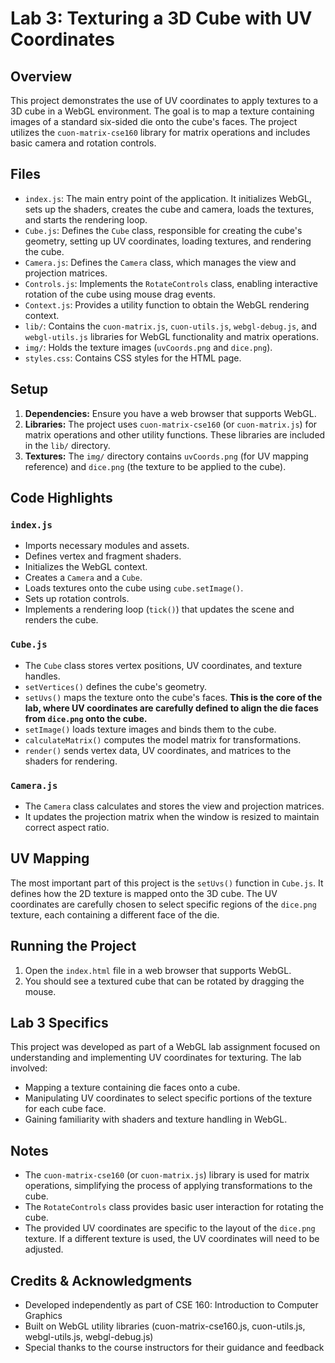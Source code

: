 # Lab 3: Texturing a 3D Cube with UV Coordinates

## Overview

This project demonstrates the use of UV coordinates to apply textures to a 3D cube in a WebGL environment. The goal is to map a texture containing images of a standard six-sided die onto the cube's faces. The project utilizes the `cuon-matrix-cse160` library for matrix operations and includes basic camera and rotation controls.

## Files

* `index.js`: The main entry point of the application. It initializes WebGL, sets up the shaders, creates the cube and camera, loads the textures, and starts the rendering loop.
* `Cube.js`: Defines the `Cube` class, responsible for creating the cube's geometry, setting up UV coordinates, loading textures, and rendering the cube.
* `Camera.js`: Defines the `Camera` class, which manages the view and projection matrices.
* `Controls.js`: Implements the `RotateControls` class, enabling interactive rotation of the cube using mouse drag events.
* `Context.js`: Provides a utility function to obtain the WebGL rendering context.
* `lib/`: Contains the `cuon-matrix.js`, `cuon-utils.js`, `webgl-debug.js`, and `webgl-utils.js` libraries for WebGL functionality and matrix operations.
* `img/`: Holds the texture images (`uvCoords.png` and `dice.png`).
* `styles.css`: Contains CSS styles for the HTML page.

## Setup

1.  **Dependencies:** Ensure you have a web browser that supports WebGL.
2.  **Libraries:** The project uses `cuon-matrix-cse160` (or `cuon-matrix.js`) for matrix operations and other utility functions. These libraries are included in the `lib/` directory.
3.  **Textures:** The `img/` directory contains `uvCoords.png` (for UV mapping reference) and `dice.png` (the texture to be applied to the cube).

## Code Highlights

###   `index.js`

* Imports necessary modules and assets.
* Defines vertex and fragment shaders.
* Initializes the WebGL context.
* Creates a `Camera` and a `Cube`.
* Loads textures onto the cube using `cube.setImage()`.
* Sets up rotation controls.
* Implements a rendering loop (`tick()`) that updates the scene and renders the cube.

###   `Cube.js`

* The `Cube` class stores vertex positions, UV coordinates, and texture handles.
* `setVertices()` defines the cube's geometry.
* `setUvs()` maps the texture onto the cube's faces.  **This is the core of the lab, where UV coordinates are carefully defined to align the die faces from `dice.png` onto the cube.**
* `setImage()` loads texture images and binds them to the cube.
* `calculateMatrix()` computes the model matrix for transformations.
* `render()` sends vertex data, UV coordinates, and matrices to the shaders for rendering.

###   `Camera.js`

* The `Camera` class calculates and stores the view and projection matrices.
* It updates the projection matrix when the window is resized to maintain correct aspect ratio.

## UV Mapping

The most important part of this project is the `setUvs()` function in `Cube.js`. It defines how the 2D texture is mapped onto the 3D cube.  The UV coordinates are carefully chosen to select specific regions of the `dice.png` texture, each containing a different face of the die.

## Running the Project

1.  Open the `index.html` file in a web browser that supports WebGL.
2.  You should see a textured cube that can be rotated by dragging the mouse.

## Lab 3 Specifics

This project was developed as part of a WebGL lab assignment focused on understanding and implementing UV coordinates for texturing. The lab involved:

* Mapping a texture containing die faces onto a cube.
* Manipulating UV coordinates to select specific portions of the texture for each cube face.
* Gaining familiarity with shaders and texture handling in WebGL.

## Notes

* The `cuon-matrix-cse160` (or `cuon-matrix.js`) library is used for matrix operations, simplifying the process of applying transformations to the cube.
* The `RotateControls` class provides basic user interaction for rotating the cube.
* The provided UV coordinates are specific to the layout of the `dice.png` texture. If a different texture is used, the UV coordinates will need to be adjusted.

## Credits & Acknowledgments

- Developed independently as part of CSE 160: Introduction to Computer Graphics
- Built on WebGL utility libraries (cuon-matrix-cse160.js, cuon-utils.js, webgl-utils.js, webgl-debug.js)
- Special thanks to the course instructors for their guidance and feedback
